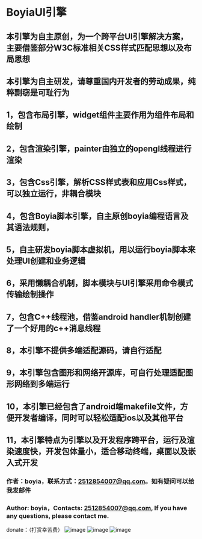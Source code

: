 # BoyiaUI引擎

## 本引擎为自主原创，为一个跨平台UI引擎解决方案，主要借鉴部分W3C标准相关CSS样式匹配思想以及布局思想
## 本引擎为自主研发，请尊重国内开发者的劳动成果，纯粹剽窃是可耻行为
## 1，包含布局引擎，widget组件主要作用为组件布局和绘制
## 2，包含渲染引擎，painter由独立的opengl线程进行渲染
## 3，包含Css引擎，解析CSS样式表和应用Css样式，可以独立运行，非耦合模块
## 4，包含Boyia脚本引擎，自主原创boyia编程语言及其语法规则，
## 5，自主研发boyia脚本虚拟机，用以运行boyia脚本来处理UI创建和业务逻辑
## 6，采用懒耦合机制，脚本模块与UI引擎采用命令模式传输绘制操作
## 7，包含C++线程池，借鉴android handler机制创建了一个好用的c++消息线程
## 8，本引擎不提供多端适配源码，请自行适配
## 9，本引擎包含图形和网络开源库，可自行处理适配图形网络到多端运行
## 10，本引擎已经包含了android端makefile文件，方便开发者编译，同时可以轻松适配ios以及其他平台
## 11，本引擎特点为引擎以及开发程序跨平台，运行及渲染速度快，开发包体量小，适合移动终端，桌面以及嵌入式开发

### 作者：boyia，联系方式：2512854007@qq.com。如有疑问可以给我发邮件
### Author: boyia，Contacts: 2512854007@qq.com, If you have any questions, please contact me.

donate：（打赏幸苦费）
![image](https://github.com/damonyan1985/MiniYan/blob/master/Donate/zfbzf.jpg)
![image](https://github.com/damonyan1985/MiniYan/blob/master/Donate/wxzf.jpg)
![image](https://github.com/damonyan1985/MiniYan/blob/master/Donate/zfbhb.jpg)
